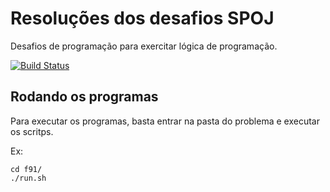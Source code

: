 # Resoluções dos desafios SPOJ

Desafios de programação para exercitar lógica de programação.

[![Build Status](https://travis-ci.org/arcursino/spoj.svg?branch=master)](https://travis-ci.org/arcursino/spoj)

## Rodando os programas

Para executar os programas, basta entrar na pasta do problema e executar os scritps.

Ex:
```
cd f91/
./run.sh
```
